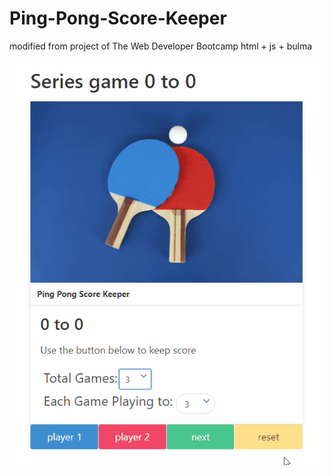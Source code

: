 # Ping-Pong-Score-Keeper

modified from project of The Web Developer Bootcamp 
html + js + bulma

![image](https://github.com/DeltaLF/Ping-Pong-Score-Keeper/blob/main/demo.gif)
